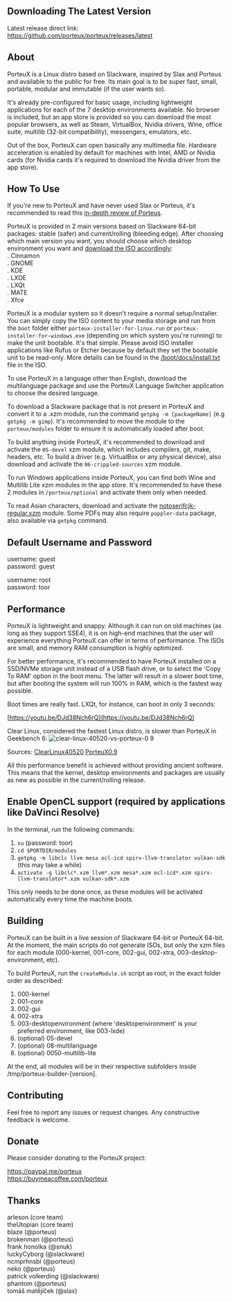 ## Downloading The Latest Version

Latest release direct link: https://github.com/porteux/porteux/releases/latest

## About

PorteuX is a Linux distro based on Slackware, inspired by Slax and Porteus and available to the public for free. Its main goal is to be super fast, small, portable, modular and immutable (if the user wants so).

It's already pre-configured for basic usage, including lightweight applications for each of the 7 desktop environments available. No browser is included, but an app store is provided so you can download the most popular browsers, as well as Steam, VirtualBox, Nvidia drivers, Wine, office suite, multilib (32-bit compatibility), messengers, emulators, etc.

Out of the box, PorteuX can open basically any multimedia file. Hardware acceleration is enabled by default for machines with Intel, AMD or Nvidia cards (for Nvidia cards it's required to download the Nvidia driver from the app store).

## How To Use

If you're new to PorteuX and have never used Slax or Porteus, it's recommended to read this [in-depth review of Porteus](https://medium.com/@fulalas/porteus-5-review-a-different-and-powerful-linux-distro-33df8789a758).

PorteuX is provided in 2 main versions based on Slackware 64-bit packages: stable (safer) and current/rolling (bleeding edge). After choosing which main version you want, you should choose which desktop environment you want and [download the ISO accordingly](https://github.com/porteux/porteux/releases/latest): <br />
. Cinnamon<br />
. GNOME<br />
. KDE<br />
. LXDE<br />
. LXQt<br />
. MATE<br />
. Xfce<br />

PorteuX is a modular system so it doesn't require a normal setup/installer. You can simply copy the ISO content to your media storage and run from the `boot` folder either `porteux-installer-for-linux.run` or `porteux-installer-for-windows.exe` (depending on which system you're running) to make the unit bootable. It's that simple. Please avoid ISO installer applications like Rufus or Etcher because by default they set the bootable unit to be read-only. More details can be found in the [/boot/docs/install.txt](https://github.com/porteux/porteux/blob/main/boot/boot/docs/install.txt) file in the ISO.

To use PorteuX in a language other than English, download the multilanguage package and use the PorteuX Language Switcher application to choose the desired language.

To download a Slackware package that is not present in PorteuX and convert it to a .xzm module, run the command `getpkg -m [packageName]` (e.g `getpkg -m gimp`). It's recommended to move the module to the `porteux/modules` folder to ensure it is automatically loaded after boot.

To build anything inside PorteuX, it's recommended to download and activate the `05-devel` xzm module, which includes compilers, git, make, headers, etc. To build a driver (e.g. VirtualBox or any physical device), also download and activate the `06-crippled-sources` xzm module.

To run Windows applications inside PorteuX, you can find both Wine and Multilib Lite xzm modules in the app store. It's recommended to have these 2 modules in `/porteux/optional` and activate them only when needed.

To read Asian characters, download and activate the [notoserifcjk-regular.xzm](https://github.com/porteux/porteux/raw/main/common/notoserifcjk-regular.xzm) module. Some PDFs may also require `poppler-data` package, also available via `getpkg` command.

## Default Username and Password

username: guest<br />
password: guest<br />

username: root<br />
password: toor<br />

## Performance

PorteuX is lightweight and snappy. Although it can run on old machines (as long as they support SSE4), it is on high-end machines that the user will experience everything PorteuX can offer in terms of performance. The ISOs are small, and memory RAM consumption is highly optimized.

For better performance, it's recommended to have PorteuX installed on a SSD/NVMe storage unit instead of a USB flash drive, or to select the 'Copy To RAM' option in the boot menu. The latter will result in a slower boot time, but after booting the system will run 100% in RAM, which is the fastest way possible.

Boot times are really fast. LXQt, for instance, can boot in only 3 seconds:

[https://youtu.be/DJd38Nch6rQ](https://youtu.be/DJd38Nch6rQ)

Clear Linux, considered the fastest Linux distro, is slower than PorteuX in Geekbench 6:
![clear-linux-40520-vs-porteux-0 9](https://github.com/porteux/porteux/assets/126424580/8ff3cb62-91a0-4171-8c05-133e75845c6b)

Sources:
[ClearLinux40520](https://browser.geekbench.com/v6/cpu/4073056)
[PorteuX0.9](https://browser.geekbench.com/v6/cpu/4087178)

All this performance benefit is achieved without providing ancient software. This means that the kernel, desktop environments and packages are usually as new as possible in the current/rolling release.

## Enable OpenCL support (required by applications like DaVinci Resolve)

In the terminal, run the following commands: <br />
1. `su` (password: toor) <br />
2. `cd $PORTDIR/modules` <br />
3. `getpkg -m libclc llvm mesa ocl-icd spirv-llvm-translator vulkan-sdk` (this may take a while) <br />
4. `activate -q libclc*.xzm llvm*.xzm mesa*.xzm ocl-icd*.xzm spirv-llvm-translator*.xzm vulkan-sdk*.xzm` <br />

This only needs to be done once, as these modules will be activated automatically every time the machine boots.

## Building

PorteuX can be built in a live session of Slackware 64-bit or PorteuX 64-bit. At the moment, the main scripts do not generate ISOs, but only the xzm files for each module (000-kernel, 001-core, 002-gui, 002-xtra, 003-desktop-environment, etc).

To build PorteuX, run the `createModule.sh` script as root, in the exact folder order as described: <br />
1. 000-kernel<br />
2. 001-core<br />
3. 002-gui<br />
4. 002-xtra<br />
5. 003-desktopenvironment (where 'desktopenvironment' is your preferred environment, like 003-lxde)<br />
6. (optional) 05-devel<br />
7. (optional) 08-multilanguage<br />
8. (optional) 0050-multilib-lite<br />

At the end, all modules will be in their respective subfolders inside /tmp/porteux-builder-[version].

## Contributing

Feel free to report any issues or request changes. Any constructive feedback is welcome.

## Donate

Please consider donating to the PorteuX project:

https://paypal.me/porteux<br />
https://buymeacoffee.com/porteux<br />

## Thanks

arleson (core team)<br />
theUtopian (core team)<br />
blaze (@porteus)<br />
brokenman (@porteus)<br />
frank honolka (@snuk)<br />
luckyCyborg (@slackware)<br />
ncmprhnsbl (@porteus)<br />
neko (@porteus)<br />
patrick volkerding (@slackware)<br />
phantom (@porteus)<br />
tomáš matějíček (@slax)<br />
